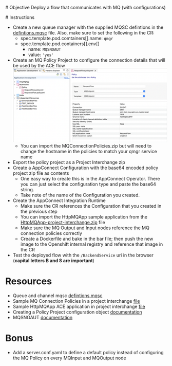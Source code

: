 # Objective
Deploy a flow that communicates with MQ (with configurations)

# Instructions
- Create a new queue manager with the supplied MQSC defintions in the [defintions.mqsc](./defintions.mqsc) file. Also, make sure to set the following in the CR:
    - spec.template.pod.comtainers[].name: `qmgr`
    - spec.template.pod.containers[].env[]
        - name: `MQSNOAUT`
        - value: `'yes'`
- Create an MQ Policy Project to configure the connection details that will be used by the ACE flow ![MQ Policy example](./readme-images/MQPolicy.png)
    - You can import the MQConnectionPolicies.zip but will need to change the hostname in the policies to match your qmgr service name
- Export the policy project as a Project Interchange zip
- Create a AppConnect Configuration with the base64 encoded policy project zip file as contents
    - One easy way to create this is in the AppConnect Operator. There you can just select the configuration type and paste the base64 string.
    - Take note of the name of the Configuration you created.
- Create the AppConnect Integration Runtime
    - Make sure the CR references the Configuration that you created in the previous step
    - You can import the HttpMQApp sample application from the [HttpMQApp-project-interchange.zip](./HttpMQApp-project-interchange.zip) file
    - Make sure the MQ Output and Input nodes reference the MQ connection policies correctly
    - Create a Dockerfile and bake in the bar file; then push the new image to the Openshift internal registry and reference that image in the CR
- Test the deployed flow with the `/BackendService` uri in the browser (**capital letters B and S are important**)

# Resources
- Queue and channel mqsc [defintions.mqsc](./defintions.mqsc)
- Sample MQ Connection Policies in a project interchange [file](./MQConnectionPolicies.zip)
- Sample HttpMQApp ACE application in project interchange [file](./HttpMQApp-project-interchange.zip)
- Creating a Policy Project configuration object [documentation](https://ibm.biz/aceconfig)
- MQSNOAUT [documentation](https://www.ibm.com/docs/en/ibm-mq/9.2?topic=variables-environment-descriptions#q082720___MQSNOAUT__title__1)

# Bonus
- Add a server.conf.yaml to define a default policy instead of configuring the MQ Policy on every MQInput and MQOutput node